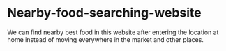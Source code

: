 # Nearby-food-searching-website
We can find nearby best food in this website after entering the location at home instead of moving everywhere in the market and other places.
